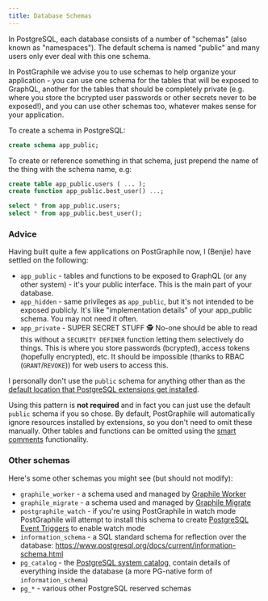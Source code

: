 ```yaml
---
title: Database Schemas
---
```


In PostgreSQL, each database consists of a number of "schemas" (also known as
"namespaces"). The default schema is named "public" and many users only ever
deal with this one schema.

In PostGraphile we advise you to use schemas to help organize your application -
you can use one schema for the tables that will be exposed to GraphQL, another
for the tables that should be completely private (e.g. where you store the
bcrypted user passwords or other secrets never to be exposed!), and you can use
other schemas too, whatever makes sense for your application.

To create a schema in PostgreSQL:

```sql
create schema app_public;
```

To create or reference something in that schema, just prepend the name of the
thing with the schema name, e.g:

```sql
create table app_public.users ( ... );
create function app_public.best_user() ...;

select * from app_public.users;
select * from app_public.best_user();
```

### Advice

Having built quite a few applications on PostGraphile now, I (Benjie) have
settled on the following:

- `app_public` - tables and functions to be exposed to GraphQL (or any other
  system) - it's your public interface. This is the main part of your database.
- `app_hidden` - same privileges as `app_public`, but it's not intended to be
  exposed publicly. It's like "implementation details" of your app_public
  schema. You may not need it often.
- `app_private` - SUPER SECRET STUFF 🕵️ No-one should be able to read this
  without a `SECURITY DEFINER` function letting them selectively do things. This
  is where you store passwords (bcrypted), access tokens (hopefully encrypted),
  etc. It should be impossible (thanks to RBAC (`GRANT`/`REVOKE`)) for web users
  to access this.

I personally don't use the `public` schema for anything other than as the
[default location that PostgreSQL extensions get installed](https://www.postgresql.org/docs/current/static/sql-createextension.html).

Using this pattern is **not required** and in fact you can just use the default
`public` schema if you so chose. By default, PostGraphile will automatically
ignore resources installed by extensions, so you don't need to omit these
manually. Other tables and functions can be omitted using the
[smart comments](./smart-tags) functionality.

### Other schemas

Here's some other schemas you might see (but should not modify):

- `graphile_worker` - a schema used and managed by
  [Graphile Worker](https://worker.graphile.org)
- `graphile_migrate` - a schema used and managed by
  [Graphile Migrate](https://github.com/graphile/migrate)
- `postgraphile_watch` - if you're using PostGraphile in watch mode
  PostGraphile will attempt to install this schema to create [PostgreSQL Event
  Triggers](https://www.postgresql.org/docs/current/sql-createeventtrigger.html)
  to enable watch mode
- `information_schema` - a SQL standard schema for reflection over the database:
  https://www.postgresql.org/docs/current/information-schema.html
- `pg_catalog` - the
  [PostgreSQL system catalog](https://www.postgresql.org/docs/current/catalogs.html),
  contain details of everything inside the database (a more PG-native form of
  `information_schema`)
- `pg_*` - various other PostgreSQL reserved schemas
